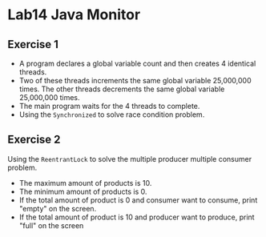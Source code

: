 # Lab14 Java Monitor

## Exercise 1

+ A program declares a global variable count and then creates 4 identical threads.
+ Two of these threads increments the same global variable 25,000,000 times. The other threads decrements the same global variable 25,000,000 times.
+ The main program waits for the 4 threads to complete.
+ Using the `Synchronized` to solve race condition problem.

## Exercise 2

Using the `ReentrantLock` to solve the multiple producer multiple consumer problem.

+ The maximum amount of products is 10.
+ The minimum amount of products is 0.
+ If the total amount of product is 0 and consumer want to consume, print "empty" on the screen.
+ If the total amount of product is 10 and producer want to produce, print "full" on the screen

